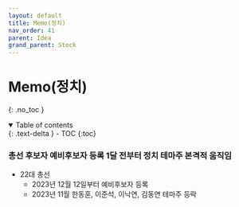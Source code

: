 ```yaml
---
layout: default
title: Memo(정치)
nav_order: 41
parent: Idea
grand_parent: Stock
---
```


# Memo(정치)
{: .no_toc }

<details open markdown="block">
  <summary>
    Table of contents
  </summary>
  {: .text-delta }
- TOC
{:toc}
</details>
<!------------------------------------ STEP ------------------------------------>

### 총선 후보자 예비후보자 등록 1달 전부터 정치 테마주 본격적 움직임
* 22대 총선
    * 2023년 12월 12일부터 예비후보자 등록
    * 2023년 11월 한동훈, 이준석, 이낙연, 김동연 테마주 등락
